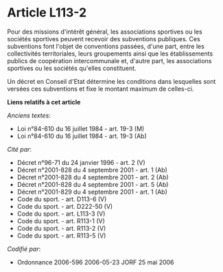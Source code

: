 # Article L113-2

Pour des missions d'intérêt général, les associations sportives ou les sociétés sportives peuvent recevoir des subventions
publiques. Ces subventions font l'objet de conventions passées, d'une part, entre les collectivités territoriales, leurs
groupements ainsi que les établissements publics de coopération intercommunale et, d'autre part, les associations sportives
ou les sociétés qu'elles constituent.

Un décret en Conseil d'Etat détermine les conditions dans lesquelles sont versées ces subventions et fixe le montant maximum
de celles-ci.

**Liens relatifs à cet article**

_Anciens textes_:

  - Loi n°84-610 du 16 juillet 1984 - art. 19-3 (M)
  - Loi n°84-610 du 16 juillet 1984 - art. 19-3 (Ab)

_Cité par_:

  - Décret n°96-71 du 24 janvier 1996 - art. 2 (V)
  - Décret n°2001-828 du 4 septembre 2001 - art. 1 (Ab)
  - Décret n°2001-828 du 4 septembre 2001 - art. 2 (Ab)
  - Décret n°2001-828 du 4 septembre 2001 - art. 5 (Ab)
  - Décret n°2001-829 du 4 septembre 2001 - art. 1 (Ab)
  - Code du sport. - art. D113-6 (V)
  - Code du sport. - art. D222-50 (V)
  - Code du sport. - art. L113-3 (V)
  - Code du sport. - art. R113-1 (V)
  - Code du sport. - art. R113-2 (V)
  - Code du sport. - art. R113-5 (V)

_Codifié par_:

  - Ordonnance 2006-596 2006-05-23 JORF 25 mai 2006
